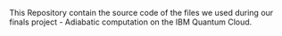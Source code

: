 This Repository contain the source code of the files we used during our finals project - Adiabatic computation on the IBM Quantum Cloud.
